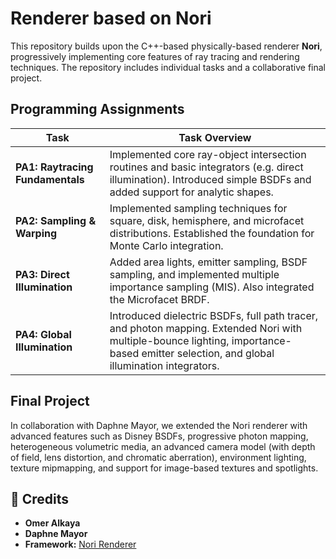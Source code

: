 # Renderer based on Nori

This repository builds upon the C++-based physically-based renderer **Nori**, progressively implementing core features of ray tracing and rendering techniques. The repository includes individual tasks and a collaborative final project.

## Programming Assignments

| Task | Task Overview |
|------------|---------------|
| **PA1: Raytracing Fundamentals** | Implemented core ray-object intersection routines and basic integrators (e.g. direct illumination). Introduced simple BSDFs and added support for analytic shapes. |
| **PA2: Sampling & Warping** | Implemented sampling techniques for square, disk, hemisphere, and microfacet distributions. Established the foundation for Monte Carlo integration. |
| **PA3: Direct Illumination** | Added area lights, emitter sampling, BSDF sampling, and implemented multiple importance sampling (MIS). Also integrated the Microfacet BRDF. |
| **PA4: Global Illumination** | Introduced dielectric BSDFs, full path tracer, and photon mapping. Extended Nori with multiple-bounce lighting, importance-based emitter selection, and global illumination integrators. |

## Final Project

In collaboration with Daphne Mayor, we extended the Nori renderer with advanced features such as Disney BSDFs, progressive photon mapping, heterogeneous volumetric media, an advanced camera model (with depth of field, lens distortion, and chromatic aberration), environment lighting, texture mipmapping, and support for image-based textures and spotlights.

## 👥 Credits
- **Omer Alkaya**
- **Daphne Mayor**
- **Framework:** [Nori Renderer]([https://wjakob.github.io/nori/])


